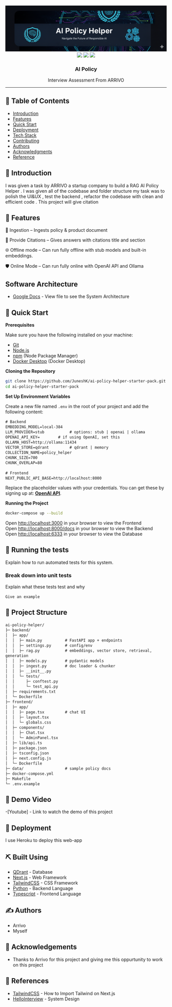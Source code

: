 
  <br />
      <img src="ai-policy-helper.png">
    </a>
  <br />

  <div align="center">
    <img src="https://img.shields.io/badge/-TypeScript-black?style=for-the-badge&logoColor=white&logo=typescript&color=3178C6"/>
    <img src="https://img.shields.io/badge/-Tailwind_CSS-38B2AC?style=for-the-badge&logo=tailwind-css&logoColor=white" />
    <img src="https://img.shields.io/badge/Next.js-000?style=for-the-badge&logo=next.js&logoColor=white">

  </div>

<p align="center">
 
</p>

<h3 align="center">AI Policy </h3>
<p align="center"> Interview Assessment From ARRIVO 
    <br> 
</p>

---

## 📝 Table of Contents
- [Introduction](#introduction)
- [Features](#features)
- [Quick Start](#quickstart)
- [Deployment](#deployment)
- [Tech Stack](#techstack)
- [Contributing](../CONTRIBUTING.md)
- [Authors](#authors)
- [Acknowledgments](#acknowledgement)
- [Reference](#reference)

## 🧐 Introduction <a name = "introduction"></a>
I was given a task by ARRIVO a startup company to build a RAG AI Policy Helper . I was given all of the codebase and folder structure my task was to polish the UI&UX , test the backend , refactor the codebase with clean and efficient code . This project will give citation 

## 🏁 Features <a name = "features"></a>

🚀 Ingestion – Ingests policy & product document

🔐 Provide Citations – Gives answers with citations title and section

🌐 Offline mode  – Can run fully offline with stub models and built-in embeddings.

🛡️ Online Mode – Can run fully online with OpenAI API and Ollama


##  Software Architecture <a name = "Software Architecture"></a>


- [Google Docs](https://docs.google.com/document/d/16Oh6VlEyygfH_A7lSQWhes0lK2TtUh-wg_njnJ9LTnQ/edit?usp=sharing) - View file to see the System Architecture 



## <a name="quick-start">🤸 Quick Start</a>

**Prerequisites**

Make sure you have the following installed on your machine:

- [Git](https://git-scm.com/)
- [Node.js](https://nodejs.org/en)
- [npm](https://www.npmjs.com/) (Node Package Manager)
- [Docker Desktop](https://www.docker.com/products/docker-desktop/) (Docker Desktop)



**Cloning the Repository**

```bash
git clone https://github.com/JuneshK/ai-policy-helper-starter-pack.git
cd ai-policy-helper-starter-pack
```



**Set Up Environment Variables**

Create a new file named `.env` in the root of your project and add the following content:

```env
# Backend
EMBEDDING_MODEL=local-384
LLM_PROVIDER=stub           # options: stub | openai | ollama
OPENAI_API_KEY=        # if using OpenAI, set this
OLLAMA_HOST=http://ollama:11434
VECTOR_STORE=qdrant         # qdrant | memory
COLLECTION_NAME=policy_helper
CHUNK_SIZE=700
CHUNK_OVERLAP=80

# Frontend
NEXT_PUBLIC_API_BASE=http://localhost:8000
```

Replace the placeholder values with your credentials. You can get these by signing up at: [**OpenAI API**](https://openai.com/index/openai-api/).




**Running the Project**

```bash
docker-compose up --build
```

Open [http://localhost:3000](http://localhost:3000) in your browser to view the Frontend <br>
Open [http://localhost:8000/docs](http://localhost:8000/docs) in your browser to view the Backend <br>
Open [http://localhost:6333](http://localhost:6333) in your browser to view the Database


## 🔧 Running the tests <a name = "tests"></a>
Explain how to run automated tests for this system.

### Break down into unit tests
Explain what these tests test and why

```
Give an example
```


## 📁 Project Structure

```
ai-policy-helper/
├─ backend/
│  ├─ app/
│  │  ├─ main.py          # FastAPI app + endpoints
│  │  ├─ settings.py      # config/env
│  │  ├─ rag.py           # embeddings, vector store, retrieval, generation
│  │  ├─ models.py        # pydantic models
│  │  ├─ ingest.py        # doc loader & chunker
│  │  ├─ __init__.py
│  │  └─ tests/
│  │     ├─ conftest.py
│  │     └─ test_api.py
│  ├─ requirements.txt
│  └─ Dockerfile
├─ frontend/
│  ├─ app/
│  │  ├─ page.tsx         # chat UI
│  │  ├─ layout.tsx
│  │  └─ globals.css
│  ├─ components/
│  │  ├─ Chat.tsx
│  │  └─ AdminPanel.tsx
│  ├─ lib/api.ts
│  ├─ package.json
│  ├─ tsconfig.json
│  ├─ next.config.js
│  └─ Dockerfile
├─ data/                  # sample policy docs
├─ docker-compose.yml
├─ Makefile
└─ .env.example
```

## 🎈 Demo Video <a name="demo-video"></a>
-[Youtube] - Link to watch the demo of this project

## 🚀 Deployment <a name = "deployment"></a>
I use Heroku to deploy this web-app

## ⛏️ Built Using <a name = "built_using"></a>
- [QDrant](https://qdrant.tech/) - Database
- [Next.js](https://reactnative.dev/) - Web Framework
- [TailwindCSS](https://tailwindcss.com/) - CSS Framework
- [Python](https://www.python.org/) - Backend Language
- [Typescript](https://www.typescriptlang.org/docs/) - Frontend Language


## ✍️ Authors <a name = "authors"></a>
- Arrivo 
- Myself

## 🎉 Acknowledgements <a name = "acknowledgement"></a>
- Thanks to Arrivo for this project and giving me this oppurtunity to work on this project
  
## 🎉 References<a name = "reference"></a>
- [TailwindCSS](https://tailwindcss.com/) - How to Import Tailwind on Next.js
- [HelloInterview](https://www.hellointerview.com/learn/system-design/in-a-hurry/delivery) - System Design
  
